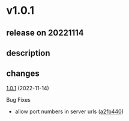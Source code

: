 # v1.0.1

## release on 20221114
## description
## changes
<a href="https://github.com/stoplightio/spectral-url-versioning/compare/v1.0.0...v1.0.1">1.0.1</a> (2022-11-14)

Bug Fixes

* allow port numbers in server urls (<a href="https://github.com/stoplightio/spectral-url-versioning/commit/a2fb44037e98dc394fe0f2cb3b01c9ed701a8c3a">a2fb440</a>)

